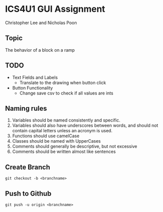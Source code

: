 # ICS4U1 GUI Assignment

Christopher Lee and Nicholas Poon

## Topic

The behavior of a block on a ramp

## TODO

- Text Fields and Labels
  - Translate to the drawing when button click
- Button Functionality
  - Change save csv to check if all values are ints

## Naming rules

1. Variables should be named consistently and specific.
2. Variables should also have underscores between words, and should not contain capital letters unless an acronym is used.
3. Functions should use camelCase
4. Classes should be named with UpperCases
5. Comments should generally be descriptive, but not excessive
6. Comments should be written almost like sentences

## Create Branch

`git checkout -b <branchname>`

## Push to Github

`git push -u origin <branchname>`
